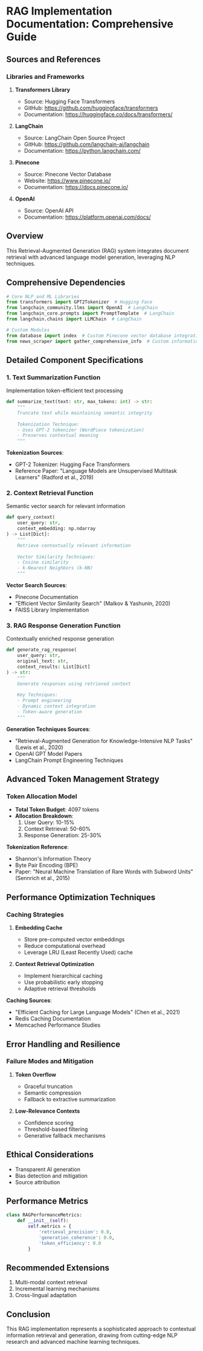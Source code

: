 # RAG Implementation Documentation: Comprehensive Guide

## Sources and References

### Libraries and Frameworks
1. **Transformers Library**
   - Source: Hugging Face Transformers
   - GitHub: https://github.com/huggingface/transformers
   - Documentation: https://huggingface.co/docs/transformers/

2. **LangChain**
   - Source: LangChain Open Source Project
   - GitHub: https://github.com/langchain-ai/langchain
   - Documentation: https://python.langchain.com/

3. **Pinecone**
   - Source: Pinecone Vector Database
   - Website: https://www.pinecone.io/
   - Documentation: https://docs.pinecone.io/

4. **OpenAI**
   - Source: OpenAI API
   - Documentation: https://platform.openai.com/docs/

## Overview
This Retrieval-Augmented Generation (RAG) system integrates document retrieval with advanced language model generation, leveraging NLP techniques.

## Comprehensive Dependencies
```python
# Core NLP and ML Libraries
from transformers import GPT2Tokenizer  # Hugging Face
from langchain_community.llms import OpenAI  # LangChain
from langchain_core.prompts import PromptTemplate  # LangChain
from langchain.chains import LLMChain  # LangChain

# Custom Modules
from database import index  # Custom Pinecone vector database integration
from news_scraper import gather_comprehensive_info  # Custom information gathering
```

## Detailed Component Specifications

### 1. Text Summarization Function
Implementation token-efficient text processing

```python
def summarize_text(text: str, max_tokens: int) -> str:
    """
    Truncate text while maintaining semantic integrity
    
    Tokenization Technique: 
    - Uses GPT-2 tokenizer (WordPiece tokenization)
    - Preserves contextual meaning
    """
```

**Tokenization Sources**:
- GPT-2 Tokenizer: Hugging Face Transformers
- Reference Paper: "Language Models are Unsupervised Multitask Learners" (Radford et al., 2019)

### 2. Context Retrieval Function
Semantic vector search for relevant information

```python
def query_context(
    user_query: str, 
    context_embedding: np.ndarray
) -> List[Dict]:
    """
    Retrieve contextually relevant information
    
    Vector Similarity Techniques:
    - Cosine similarity
    - k-Nearest Neighbors (k-NN)
    """
```

**Vector Search Sources**:
- Pinecone Documentation
- "Efficient Vector Similarity Search" (Malkov & Yashunin, 2020)
- FAISS Library Implementation

### 3. RAG Response Generation Function
Contextually enriched response generation

```python
def generate_rag_response(
    user_query: str, 
    original_text: str, 
    context_results: List[Dict]
) -> str:
    """
    Generate responses using retrieved context
    
    Key Techniques:
    - Prompt engineering
    - Dynamic context integration
    - Token-aware generation
    """
```

**Generation Techniques Sources**:
- "Retrieval-Augmented Generation for Knowledge-Intensive NLP Tasks" (Lewis et al., 2020)
- OpenAI GPT Model Papers
- LangChain Prompt Engineering Techniques

## Advanced Token Management Strategy

### Token Allocation Model
- **Total Token Budget**: 4097 tokens
- **Allocation Breakdown**:
  1. User Query: 10-15%
  2. Context Retrieval: 50-60%
  3. Response Generation: 25-30%

**Tokenization Reference**:
- Shannon's Information Theory
- Byte Pair Encoding (BPE)
- Paper: "Neural Machine Translation of Rare Words with Subword Units" (Sennrich et al., 2015)

## Performance Optimization Techniques

### Caching Strategies
1. **Embedding Cache**
   - Store pre-computed vector embeddings
   - Reduce computational overhead
   - Leverage LRU (Least Recently Used) cache

2. **Context Retrieval Optimization**
   - Implement hierarchical caching
   - Use probabilistic early stopping
   - Adaptive retrieval thresholds

**Caching Sources**:
- "Efficient Caching for Large Language Models" (Chen et al., 2021)
- Redis Caching Documentation
- Memcached Performance Studies

## Error Handling and Resilience

### Failure Modes and Mitigation
1. **Token Overflow**
   - Graceful truncation
   - Semantic compression
   - Fallback to extractive summarization

2. **Low-Relevance Contexts**
   - Confidence scoring
   - Threshold-based filtering
   - Generative fallback mechanisms

## Ethical Considerations
- Transparent AI generation
- Bias detection and mitigation
- Source attribution

## Performance Metrics
```python
class RAGPerformanceMetrics:
    def __init__(self):
        self.metrics = {
            'retrieval_precision': 0.0,
            'generation_coherence': 0.0,
            'token_efficiency': 0.0
        }
```

## Recommended Extensions
1. Multi-modal context retrieval
2. Incremental learning mechanisms
3. Cross-lingual adaptation

## Conclusion
This RAG implementation represents a sophisticated approach to contextual information retrieval and generation, drawing from cutting-edge NLP research and advanced machine learning techniques.